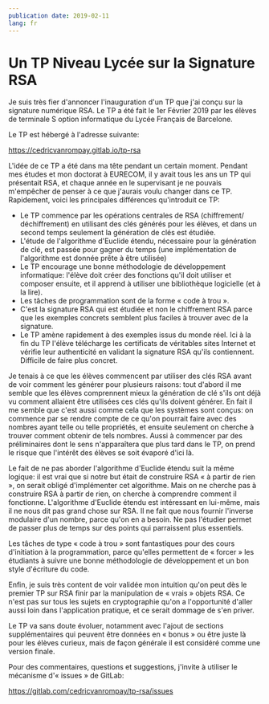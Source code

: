 ```yaml
---
publication date: 2019-02-11
lang: fr
---
```


# Un TP Niveau Lycée sur la Signature RSA

Je suis très fier d'annoncer l'inauguration d'un TP que j'ai conçu sur la signature numérique RSA. Le TP a été fait le 1er Février 2019 par les élèves de terminale S option informatique du Lycée Français de Barcelone.

Le TP est hébergé à l'adresse suivante:

<https://cedricvanrompay.gitlab.io/tp-rsa>

L'idée de ce TP a été dans ma tête pendant un certain moment. Pendant mes études et mon doctorat à EURECOM, il y avait tous les ans un TP qui présentait RSA, et chaque année en le supervisant je ne pouvais m'empêcher de penser à ce que j'aurais voulu changer dans ce TP. Rapidement, voici les principales différences qu'introduit ce TP:

- Le TP commence par les opérations centrales de RSA (chiffrement/ déchiffrement) en utilisant des clés générés pour les élèves, et dans un second temps seulement la génération de clés est étudiée.
- L'étude de l'algorithme d'Euclide étendu, nécessaire pour la génération de clé, est passée pour gagner du temps (une implémentation de l'algorithme est donnée prête à être utilisée)
- Le TP encourage une bonne méthodologie de développement informatique: l'élève doit créer des fonctions qu'il doit utiliser et composer ensuite, et il apprend à utiliser une bibliothèque logicielle (et à la lire).
- Les tâches de programmation sont de la forme « code à trou ».
- C'est la signature RSA qui est étudiée et non le chiffrement RSA parce que les exemples concrets semblent plus faciles à trouver avec de la signature.
- Le TP amène rapidement à des exemples issus du monde réel. Ici à la fin du TP l'élève télécharge les certificats de véritables sites Internet et vérifie leur authenticité en validant la signature RSA qu'ils contiennent. Difficile de faire plus concret.

Je tenais à ce que les élèves commencent par utiliser des clés RSA avant de voir comment les générer pour plusieurs raisons: tout d'abord il me semble que les élèves comprennent mieux la génération de clé s'ils ont déjà vu comment allaient être utilisées ces clés qu'ils doivent générer. En fait il me semble que c'est aussi comme cela que les systèmes sont conçus: on commence par se rendre compte de ce qu'on pourrait faire avec des nombres ayant telle ou telle propriétés, et ensuite seulement on cherche à trouver comment obtenir de tels nombres. Aussi à commencer par des préliminaires dont le sens n'apparaîtera que plus tard dans le TP, on prend le risque que l'intérêt des élèves se soit évaporé d'ici là.

Le fait de ne pas aborder l'algorithme d'Euclide étendu suit la même logique: il est vrai que si notre but était de construire RSA « à partir de rien », on serait obligé d'implémenter cet algorithme. Mais on ne cherche pas à construire RSA à partir de rien, on cherche à comprendre comment il fonctionne. L'algorithme d'Euclide étendu est intéressant en lui-même, mais il ne nous dit pas grand chose sur RSA. Il ne fait que nous fournir l'inverse modulaire d'un nombre, parce qu'on en a besoin. Ne pas l'étudier permet de passer plus de temps sur des points qui parraissent plus essentiels.

Les tâches de type « code à trou » sont fantastiques pour des cours d'initiation à la programmation, parce qu'elles permettent de « forcer » les étudiants à suivre une bonne méthodologie de développement et un bon style d'écriture du code.

Enfin, je suis très content de voir validée mon intuition qu'on peut dès le premier TP sur RSA finir par la manipulation de « vrais » objets RSA. Ce n'est pas sur tous les sujets en cryptographie qu'on a l'opportunité d'aller aussi loin dans l'application pratique, et ce serait dommage de s'en priver.

Le TP va sans doute évoluer, notamment avec l'ajout de sections supplémentaires qui peuvent être données en « bonus » ou être juste là pour les élèves curieux, mais de façon générale il est considéré comme une version finale.

Pour des commentaires, questions et suggestions, j'invite à utiliser le mécanisme d'« issues » de GitLab:

<https://gitlab.com/cedricvanrompay/tp-rsa/issues>

